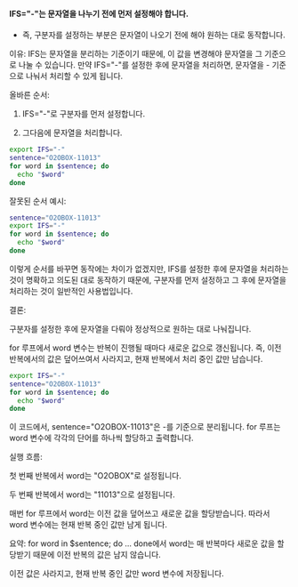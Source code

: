 #### IFS="-"는 문자열을 나누기 전에 먼저 설정해야 합니다. 
- 즉, 구분자를 설정하는 부분은 문자열이 나오기 전에 해야 원하는 대로 동작합니다.


이유:
IFS는 문자열을 분리하는 기준이기 때문에, 이 값을 변경해야 문자열을 그 기준으로 나눌 수 있습니다.
만약 IFS="-"를 설정한 후에 문자열을 처리하면, 문자열을 - 기준으로 나눠서 처리할 수 있게 됩니다.


올바른 순서:

1. IFS="-"로 구분자를 먼저 설정합니다.

2. 그다음에 문자열을 처리합니다.

```sh
export IFS="-"
sentence="O2OBOX-11013"
for word in $sentence; do
  echo "$word"
done
```

잘못된 순서 예시:
```sh
sentence="O2OBOX-11013"
export IFS="-"
for word in $sentence; do
  echo "$word"
done
```

이렇게 순서를 바꾸면 동작에는 차이가 없겠지만, IFS를 설정한 후에 문자열을 처리하는 것이 명확하고 의도된 대로 동작하기 때문에,
구분자를 먼저 설정하고 그 후에 문자열을 처리하는 것이 일반적인 사용법입니다.

결론:

구분자를 설정한 후에 문자열을 다뤄야 정상적으로 원하는 대로 나눠집니다.


for 루프에서 word 변수는 반복이 진행될 때마다 새로운 값으로 갱신됩니다.
즉, 이전 반복에서의 값은 덮어쓰여서 사라지고, 현재 반복에서 처리 중인 값만 남습니다.
```sh
export IFS="-"
sentence="O2OBOX-11013"
for word in $sentence; do
  echo "$word"
done
```

이 코드에서, sentence="O2OBOX-11013"은 -를 기준으로 분리됩니다. for 루프는 word 변수에 각각의 단어를 하나씩 할당하고 출력합니다.

실행 흐름:

첫 번째 반복에서 word는 "O2OBOX"로 설정됩니다.

두 번째 반복에서 word는 "11013"으로 설정됩니다.

매번 for 루프에서 word는 이전 값을 덮어쓰고 새로운 값을 할당받습니다. 따라서 word 변수에는 현재 반복 중인 값만 남게 됩니다.


요약:
for word in $sentence; do ... done에서 word는 매 반복마다 새로운 값을 할당받기 때문에 이전 반복의 값은 남지 않습니다.

이전 값은 사라지고, 현재 반복 중인 값만 word 변수에 저장됩니다.




